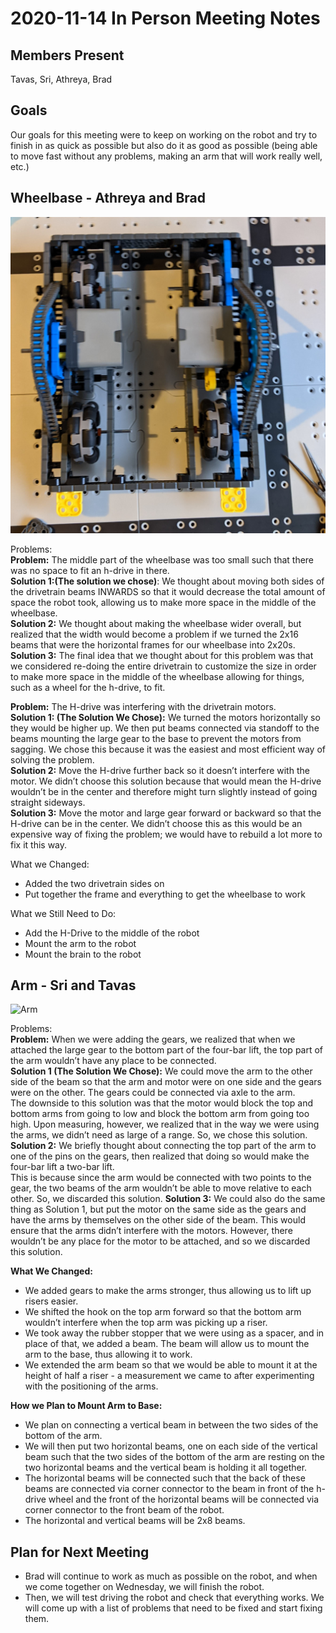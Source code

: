 # 2020-11-14 In Person Meeting Notes

## Members Present  
Tavas, Sri, Athreya, Brad

## Goals  
Our goals for this meeting were to keep on working on the robot and try to finish in as quick as possible but also do it as good as possible (being able to move fast without any problems, making an arm that will work really well, etc.)
	
## Wheelbase - Athreya and Brad
![Wheelbase](../img/2020-11-14-base.jpg)

Problems:  
**Problem:** The middle part of the wheelbase was too small such that there was no space to fit an h-drive in there.  
**Solution 1:(The solution we chose)**: We thought about moving both sides of the drivetrain beams INWARDS so that it would decrease the total amount of space the robot took, allowing us to make more space in the middle of the wheelbase.  
**Solution 2:** We thought about making the wheelbase wider overall, but realized that the width would become a problem if we turned the 2x16 beams that were the horizontal frames for our wheelbase into 2x20s.  
**Solution 3:** The final idea that we thought about for this problem was that we considered re-doing the entire drivetrain to customize the size in order to make more space in the middle of the wheelbase allowing for things, such as a wheel for the h-drive, to fit.  

**Problem:** The H-drive was interfering with the drivetrain motors.  
**Solution 1: (The Solution We Chose):** We turned the motors horizontally so they would be higher up. We then put beams connected via standoff to the beams mounting the large gear to the base to prevent the motors from sagging. We chose this because it was the easiest and most efficient way of solving the problem.  
**Solution 2:** Move the H-drive further back so it doesn’t interfere with the motor. We didn’t choose this solution because that would mean the H-drive wouldn’t be in the center and therefore might turn slightly instead of going straight sideways.  
**Solution 3:** Move the motor and large gear forward or backward so that the H-drive can be in the center. We didn’t choose this as this would be an expensive way of fixing the problem; we would have to rebuild a lot more to fix it this way.  

What we Changed:
- Added the two drivetrain sides on
- Put together the frame and everything to get the wheelbase to work

What we Still Need to Do:
- Add the H-Drive to the middle of the robot
- Mount the arm to the robot
- Mount the brain to the robot

## Arm - Sri and Tavas
![Arm](../img/2020-11-14-arm.jpg)

Problems:  
**Problem:** When we were adding the gears, we realized that when we attached the large gear to the bottom part of the four-bar lift, the top part of the arm wouldn’t have any place to be connected.  
**Solution 1 (The Solution We Chose):** We could move the arm to the other side of the beam so that the arm and motor were on one side and the gears were on the other. The gears could be connected via axle to the arm.  
The downside to this solution was that the motor would block the top and bottom arms from going to low and block the bottom arm from going too high. Upon measuring, however, we realized that in the way we were using the arms, we didn’t need as large of a range. So, we chose this solution.  
**Solution 2:** We briefly thought about connecting the top part of the arm to one of the pins on the gears, then realized that doing so would make the four-bar lift a two-bar lift.  
This is because since the arm would be connected with two points to the gear, the two beams of the arm wouldn’t be able to move relative to each other. So, we discarded this solution.
**Solution 3:** We could also do the same thing as Solution 1, but put the motor on the same side as the gears and have the arms by themselves on the other side of the beam. This would ensure that the arms didn’t interfere with the motors.
However, there wouldn’t be any place for the motor to be attached, and so we discarded this solution.  

**What We Changed:**
- We added gears to make the arms stronger, thus allowing us to lift up risers easier. 
- We shifted the hook on the top arm forward so that the bottom arm wouldn’t interfere when the top arm was picking up a riser.
- We took away the rubber stopper that we were using as a spacer, and in place of that, we added a beam. The beam will allow us to mount the arm to the base, thus allowing it to work. 
- We extended the arm beam so that we would be able to mount it at the height of half a riser - a measurement we came to after experimenting with the positioning of the arms.

**How we Plan to Mount Arm to Base:**

- We plan on connecting a vertical beam in between the two sides of the bottom of the arm.
- We will then put two horizontal beams, one on each side of the vertical beam such that the two sides of the bottom of the arm are resting on the two horizontal beams and the vertical beam is holding it all together.
- The horizontal beams will be connected such that the back of these beams are connected via corner connector to the beam in front of the h-drive wheel and the front of the horizontal beams will be connected via corner connector to the front beam of the robot.
- The horizontal and vertical beams will be 2x8 beams.

## Plan for Next Meeting  
- Brad will continue to work as much as possible on the robot, and when we come together on Wednesday, we will finish the robot.
- Then, we will test driving the robot and check that everything works. We will come up with a list of problems that need to be fixed and start fixing them.
